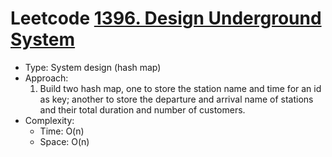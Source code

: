 # Leetcode [1396. Design Underground System](https://leetcode.com/problems/design-underground-system/)
- Type: System design (hash map)
- Approach:
	1. Build two hash map, one to store the station name and time for an id as key; another to store the departure and arrival name of stations and their total duration and number of customers.
- Complexity:
	- Time: O(n)
	- Space: O(n)